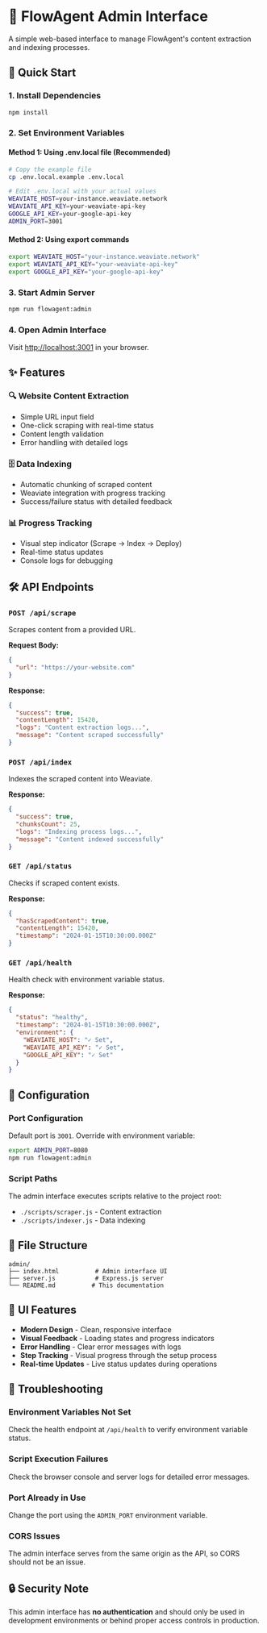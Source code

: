 # 🤖 FlowAgent Admin Interface

A simple web-based interface to manage FlowAgent's content extraction and indexing processes.

## 🚀 Quick Start

### 1. Install Dependencies
```bash
npm install
```

### 2. Set Environment Variables

#### Method 1: Using .env.local file (Recommended)
```bash
# Copy the example file
cp .env.local.example .env.local

# Edit .env.local with your actual values
WEAVIATE_HOST=your-instance.weaviate.network
WEAVIATE_API_KEY=your-weaviate-api-key
GOOGLE_API_KEY=your-google-api-key
ADMIN_PORT=3001
```

#### Method 2: Using export commands
```bash
export WEAVIATE_HOST="your-instance.weaviate.network"
export WEAVIATE_API_KEY="your-weaviate-api-key"
export GOOGLE_API_KEY="your-google-api-key"
```

### 3. Start Admin Server
```bash
npm run flowagent:admin
```

### 4. Open Admin Interface
Visit [http://localhost:3001](http://localhost:3001) in your browser.

## ✨ Features

### 🔍 Website Content Extraction
- Simple URL input field
- One-click scraping with real-time status
- Content length validation
- Error handling with detailed logs

### 🗄️ Data Indexing  
- Automatic chunking of scraped content
- Weaviate integration with progress tracking
- Success/failure status with detailed feedback

### 📊 Progress Tracking
- Visual step indicator (Scrape → Index → Deploy)
- Real-time status updates
- Console logs for debugging

## 🛠️ API Endpoints

### `POST /api/scrape`
Scrapes content from a provided URL.

**Request Body:**
```json
{
  "url": "https://your-website.com"
}
```

**Response:**
```json
{
  "success": true,
  "contentLength": 15420,
  "logs": "Content extraction logs...",
  "message": "Content scraped successfully"
}
```

### `POST /api/index`
Indexes the scraped content into Weaviate.

**Response:**
```json
{
  "success": true,
  "chunksCount": 25,
  "logs": "Indexing process logs...",
  "message": "Content indexed successfully"
}
```

### `GET /api/status`
Checks if scraped content exists.

**Response:**
```json
{
  "hasScrapedContent": true,
  "contentLength": 15420,
  "timestamp": "2024-01-15T10:30:00.000Z"
}
```

### `GET /api/health`
Health check with environment variable status.

**Response:**
```json
{
  "status": "healthy",
  "timestamp": "2024-01-15T10:30:00.000Z",
  "environment": {
    "WEAVIATE_HOST": "✓ Set",
    "WEAVIATE_API_KEY": "✓ Set", 
    "GOOGLE_API_KEY": "✓ Set"
  }
}
```

## 🔧 Configuration

### Port Configuration
Default port is `3001`. Override with environment variable:
```bash
export ADMIN_PORT=8080
npm run flowagent:admin
```

### Script Paths
The admin interface executes scripts relative to the project root:
- `./scripts/scraper.js` - Content extraction
- `./scripts/indexer.js` - Data indexing

## 📁 File Structure

```
admin/
├── index.html          # Admin interface UI
├── server.js           # Express.js server
└── README.md          # This documentation
```

## 🎨 UI Features

- **Modern Design** - Clean, responsive interface
- **Visual Feedback** - Loading states and progress indicators
- **Error Handling** - Clear error messages with logs
- **Step Tracking** - Visual progress through the setup process
- **Real-time Updates** - Live status updates during operations

## 🚨 Troubleshooting

### Environment Variables Not Set
Check the health endpoint at `/api/health` to verify environment variable status.

### Script Execution Failures
Check the browser console and server logs for detailed error messages.

### Port Already in Use
Change the port using the `ADMIN_PORT` environment variable.

### CORS Issues
The admin interface serves from the same origin as the API, so CORS should not be an issue.

## 🔒 Security Note

This admin interface has **no authentication** and should only be used in development environments or behind proper access controls in production.